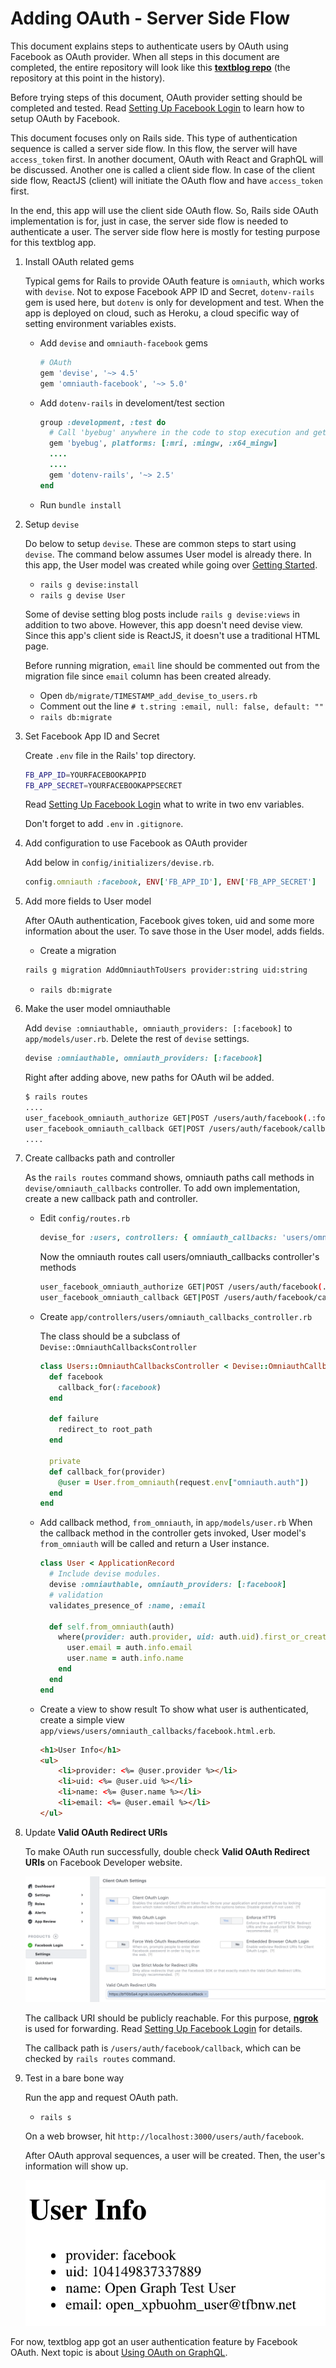 # Adding OAuth - Server Side Flow

This document explains steps to authenticate users by OAuth using Facebook as OAuth provider.
When all steps in this document are completed, the entire repository will look like this
__[textblog repo](https://github.com/yokolet/textblog/tree/c414a43a4c526712c0bfaccd4d6ba32cb21fef3a)__
(the repository at this point in the history).

Before trying steps of this document, OAuth provider setting should be completed and tested.
Read [Setting Up Facebook Login](./SettingUpFacebookLogin.md) to learn how to setup
OAuth by Facebook.

This document focuses only on Rails side. This type of authentication sequence is called a
server side flow. In this flow, the server will have `access_token` first.
In another document, OAuth with React and GraphQL will be discussed.
Another one is called a client side flow. In case of the client side flow,
ReactJS (client) will initiate the OAuth flow and have `access_token` first.

In the end, this app will use the client side OAuth flow.
So, Rails side OAuth implementation is for, just in case,
the server side flow is needed to authenticate a user.
The server side flow here is mostly for testing purpose for this textblog app.

1. Install OAuth related gems

    Typical gems for Rails to provide OAuth feature is `omniauth`, which works with `devise`.
    Not to expose Facebook APP ID and Secret, `dotenv-rails` gem is used here,
    but `dotenv` is only for development and test. When the app is deployed on cloud,
    such as Heroku, a cloud specific way of setting environment variables exists.
    
    - Add `devise` and `omniauth-facebook` gems
        ```ruby
        # OAuth
        gem 'devise', '~> 4.5'
        gem 'omniauth-facebook', '~> 5.0'
        ```
    - Add `dotenv-rails` in develoment/test section
        ```ruby
        group :development, :test do
          # Call 'byebug' anywhere in the code to stop execution and get a debugger console
          gem 'byebug', platforms: [:mri, :mingw, :x64_mingw]
          ....
          ....
          gem 'dotenv-rails', '~> 2.5'
        end
        ```
    - Run `bundle install`

2. Setup `devise`

    Do below to setup `devise`. These are common steps to start using `devise`.
    The command below assumes User model is already there. In this app, the User model
    was created while going over [Getting Started](./GettingStarted.md).

    - `rails g devise:install`
    - `rails g devise User`
    
    Some of devise setting blog posts include `rails g devise:views` in addition to two above.
    However, this app doesn't need devise view. Since this app's client side is
    ReactJS, it doesn't use a traditional HTML page.
    
    Before running migration, `email` line should be commented out from the migration file
    since `email` column has been created already.
    
    - Open `db/migrate/TIMESTAMP_add_devise_to_users.rb`
    - Comment out the line `# t.string :email, null: false, default: ""` 
    - `rails db:migrate`

3. Set Facebook App ID and Secret

    Create `.env` file in the Rails' top directory.
    ```bash
    FB_APP_ID=YOURFACEBOOKAPPID
    FB_APP_SECRET=YOURFACEBOOKAPPSECRET
    ```
    Read [Setting Up Facebook Login](./SettingUpFacebookLogin.md) what to write
    in two env variables.
    
    Don't forget to add `.env` in `.gitignore`.

4. Add configuration to use Facebook as OAuth provider

    Add below in `config/initializers/devise.rb`.
    ```ruby
    config.omniauth :facebook, ENV['FB_APP_ID'], ENV['FB_APP_SECRET']
    ```

5. Add more fields to User model

    After OAuth authentication, Facebook gives token, uid and some more information
    about the user. To save those in the User model, adds fields.

    - Create a migration
    ```bash
    rails g migration AddOmniauthToUsers provider:string uid:string
    ```
    - `rails db:migrate`

6. Make the user model omniauthable

    Add `devise :omniauthable, omniauth_providers: [:facebook]` to `app/models/user.rb`.
    Delete the rest of `devise` settings.
    ```ruby
    devise :omniauthable, omniauth_providers: [:facebook]
    ```

    Right after adding above, new paths for OAuth wil be added.
    ```bash
    $ rails routes
    ....
    user_facebook_omniauth_authorize GET|POST /users/auth/facebook(.:format)         devise/omniauth_callbacks#passthru
    user_facebook_omniauth_callback GET|POST /users/auth/facebook/callback(.:format) devise/omniauth_callbacks#facebook
    ....
    ```

7. Create callbacks path and controller

    As the `rails routes` command shows, omniauth paths call methods in `devise/omniauth_callbacks`
    controller. To add own implementation, create a new callback path and controller.

    - Edit `config/routes.rb`
        ```ruby
        devise_for :users, controllers: { omniauth_callbacks: 'users/omniauth_callbacks' }
        ```
        Now the omniauth routes call users/omniauth_callbacks controller's methods
        ```bash
        user_facebook_omniauth_authorize GET|POST /users/auth/facebook(.:format)         users/omniauth_callbacks#passthru
        user_facebook_omniauth_callback GET|POST /users/auth/facebook/callback(.:format) users/omniauth_callbacks#facebook
        ```
    - Create `app/controllers/users/omniauth_callbacks_controller.rb`
    
        The class should be a subclass of `Devise::OmniauthCallbacksController`
        ```ruby
        class Users::OmniauthCallbacksController < Devise::OmniauthCallbacksController
          def facebook
            callback_for(:facebook)
          end
        
          def failure
            redirect_to root_path
          end
        
          private
          def callback_for(provider)
            @user = User.from_omniauth(request.env["omniauth.auth"])
          end
        end
        ```
    - Add callback method, `from_omniauth`, in `app/models/user.rb`
        When the callback method in the controller gets invoked,
        User model's `from_omniauth` will be called and return a User instance.
        
        ```ruby
        class User < ApplicationRecord
          # Include devise modules.
          devise :omniauthable, omniauth_providers: [:facebook]
          # validation
          validates_presence_of :name, :email
        
          def self.from_omniauth(auth)
            where(provider: auth.provider, uid: auth.uid).first_or_create do |user|
              user.email = auth.info.email
              user.name = auth.info.name
            end
          end
        end
        ```
    - Create a view to show result
        To show what user is authenticated, create a simple view `app/views/users/omniauth_callbacks/facebook.html.erb`.
        ```html
        <h1>User Info</h1>
        <ul>
            <li>provider: <%= @user.provider %></li>
            <li>uid: <%= @user.uid %></li>
            <li>name: <%= @user.name %></li>
            <li>email: <%= @user.email %></li>
        </ul>
        ```

8. Update __Valid OAuth Redirect URIs__

    To make OAuth run successfully, double check  __Valid OAuth Redirect URIs__ on
    Facebook Developer website.
    
    ![Client Auth Settings Rails](./images/client_auth_setting_rails.png)
    
    The callback URI should be publicly reachable. For this purpose,
    [__ngrok__](https://ngrok.com/) is used for forwarding.
    Read [Setting Up Facebook Login](./SettingUpFacebookLogin.md) for details.
    
    The callback path is `/users/auth/facebook/callback`, which can be checked
    by `rails routes` command.
    
9. Test in a bare bone way

    Run the app and request OAuth path.
    - `rails s`
    
    On a web browser, hit `http://localhost:3000/users/auth/facebook`.
    
    After OAuth approval sequences, a user will be created. Then, the user's information
    will show up.

    ![A New User by OAuth](./images/new_user_by_oauth.png)


For now, textblog app got an user authentication feature by Facebook OAuth.
Next topic is about [Using OAuth on GraphQL](./UsingOAuthOnGraphQL.md).

